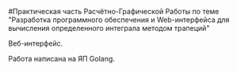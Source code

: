 #Практическая часть Расчётно-Графической Работы по теме "Разработка программного обеспечения и Web-интерфейса для вычисления определенного интеграла методом трапеций"

Веб-интерфейс.

Работа написана на ЯП Golang.